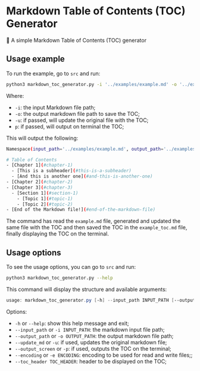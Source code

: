 # Markdown Table of Contents (TOC) Generator
📌 A simple Markdown Table of Contents (TOC) generator

## Usage example
To run the example, go to `src` and run:

```bash
python3 markdown_toc_generator.py -i '../examples/example.md' -o '../examples/example_toc.md' -u -p
```

Where:
- `-i`: the input Markdown file path;
- `-o`: the output markdown file path to save the TOC;
- `-u`: if passed, will update the original file with the TOC;
- `p`: if passed, will output on terminal the TOC;

This will output the following:

```bash
Namespace(input_path='../examples/example.md', output_path='../examples/example_toc.md', update_md=True, output_screen=True, encoding='utf-8', toc_header='# Table of Contents')

# Table of Contents
- [Chapter 1](#chapter-1)
  - [This is a subheader](#this-is-a-subheader)
  - [And this is another one](#and-this-is-another-one)
- [Chapter 2](#chapter-2)
- [Chapter 3](#chapter-3)
  - [Section 1](#section-1)
    - [Topic 1](#topic-1)
    - [Topic 2](#topic-2)
- [End of the Markdown file!](#end-of-the-markdown-file)
```

The command has read the `example.md` file, generated and updated the same file with the TOC and then saved the TOC in the `example_toc.md` file, finally displaying the TOC on the terminal.

## Usage options
To see the usage options, you can go to `src` and run:

```bash
python3 markdown_toc_generator.py --help
```

This command will display the structure and available arguments:

```powershell
usage: markdown_toc_generator.py [-h] --input_path INPUT_PATH [--output_path OUTPUT_PATH] [--update_md] [--output_screen] [--encoding ENCODING] [--toc_header TOC_HEADER]
```

Options:
- `-h` or `--help`: show this help message and exit;
- `--input_path` or `-i INPUT_PATH`: the markdown input file path;
- `--output_path` or `-o OUTPUT_PATH`: the output markdown file path;
- `--update_md` or `-u`: if used, updates the original markdown file;
- `--output_screen` or `-p`: if used, outputs the TOC on the terminal;
- `--encoding` or `-e ENCODING`: encoding to be used for read and write files;;
- `--toc_header TOC_HEADER`: header to be displayed on the TOC;